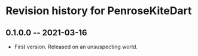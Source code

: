 # Revision history for PenroseKiteDart

## 0.1.0.0 -- 2021-03-16

* First version. Released on an unsuspecting world.
